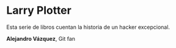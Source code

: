 # Larry Plotter

Esta serie de libros cuentan la historia de un hacker excepcional.

**Alejandro Vázquez**, Git fan
